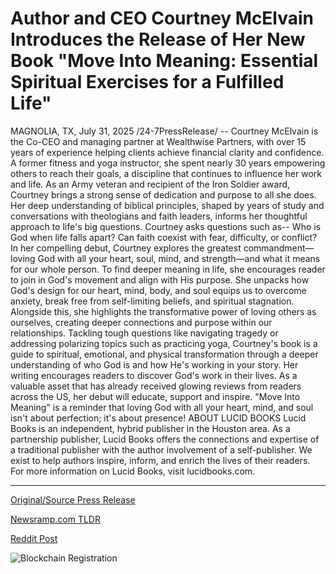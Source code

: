 # Author and CEO Courtney McElvain Introduces the Release of Her New Book "Move Into Meaning: Essential Spiritual Exercises for a Fulfilled Life"

MAGNOLIA, TX, July 31, 2025 /24-7PressRelease/ -- Courtney McElvain is the Co-CEO and managing partner at Wealthwise Partners, with over 15 years of experience helping clients achieve financial clarity and confidence. A former fitness and yoga instructor, she spent nearly 30 years empowering others to reach their goals, a discipline that continues to influence her work and life.  As an Army veteran and recipient of the Iron Soldier award, Courtney brings a strong sense of dedication and purpose to all she does. Her deep understanding of biblical principles, shaped by years of study and conversations with theologians and faith leaders, informs her thoughtful approach to life's big questions.  Courtney asks questions such as-- Who is God when life falls apart? Can faith coexist with fear, difficulty, or conflict? In her compelling debut, Courtney explores the greatest commandment—loving God with all your heart, soul, mind, and strength—and what it means for our whole person. To find deeper meaning in life, she encourages reader to join in God's movement and align with His purpose.  She unpacks how God's design for our heart, mind, body, and soul equips us to overcome anxiety, break free from self-limiting beliefs, and spiritual stagnation. Alongside this, she highlights the transformative power of loving others as ourselves, creating deeper connections and purpose within our relationships.   Tackling tough questions like navigating tragedy or addressing polarizing topics such as practicing yoga, Courtney's book is a guide to spiritual, emotional, and physical transformation through a deeper understanding of who God is and how He's working in your story. Her writing encourages readers to discover God's work in their lives.   As a valuable asset that has already received glowing reviews from readers across the US, her debut will educate, support and inspire. "Move Into Meaning" is a reminder that loving God with all your heart, mind, and soul isn't about perfection; it's about presence!  ABOUT LUCID BOOKS Lucid Books is an independent, hybrid publisher in the Houston area. As a partnership publisher, Lucid Books offers the connections and expertise of a traditional publisher with the author involvement of a self-publisher. We exist to help authors inspire, inform, and enrich the lives of their readers. For more information on Lucid Books, visit lucidbooks.com. 

---

[Original/Source Press Release](https://www.24-7pressrelease.com/press-release/525430/author-and-ceo-courtney-mcelvain-introduces-the-release-of-her-new-book-move-into-meaning-essential-spiritual-exercises-for-a-fulfilled-life)
                    

[Newsramp.com TLDR](https://newsramp.com/curated-news/courtney-mcelvain-s-move-into-meaning-guides-spiritual-transformation/468ee43076b95f436d89c30a1052932c) 

 



[Reddit Post](https://www.reddit.com/r/newsramp/comments/1me5ep4/courtney_mcelvains_move_into_meaning_guides/) 



![Blockchain Registration](https://cdn.newsramp.app/24-7PressRelease/qrcode/257/31/cornvxuO.webp)